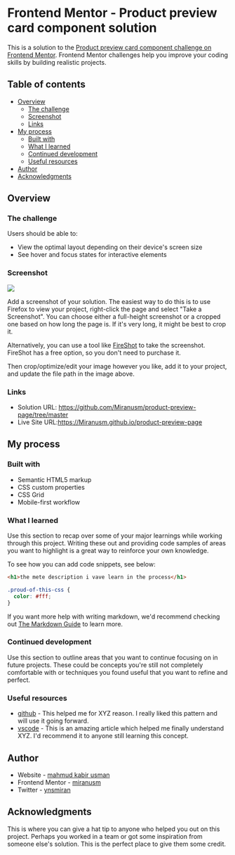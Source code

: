 # Frontend Mentor - Product preview card component solution

This is a solution to the [Product preview card component challenge on Frontend Mentor](https://www.frontendmentor.io/challenges/product-preview-card-component-GO7UmttRfa). Frontend Mentor challenges help you improve your coding skills by building realistic projects. 

## Table of contents

- [Overview](#overview)
  - [The challenge](#the-challenge)
  - [Screenshot](#screenshot)
  - [Links](#links)
- [My process](#my-process)
  - [Built with](#built-with)
  - [What I learned](#what-i-learned)
  - [Continued development](#continued-development)
  - [Useful resources](#useful-resources)
- [Author](#author)
- [Acknowledgments](#acknowledgments)


## Overview

### The challenge

Users should be able to:

- View the optimal layout depending on their device's screen size
- See hover and focus states for interactive elements

### Screenshot

![](./screenshot.jpg)

Add a screenshot of your solution. The easiest way to do this is to use Firefox to view your project, right-click the page and select "Take a Screenshot". You can choose either a full-height screenshot or a cropped one based on how long the page is. If it's very long, it might be best to crop it.

Alternatively, you can use a tool like [FireShot](https://getfireshot.com/) to take the screenshot. FireShot has a free option, so you don't need to purchase it. 

Then crop/optimize/edit your image however you like, add it to your project, and update the file path in the image above.


### Links

- Solution URL: https://github.com/Miranusm/product-preview-page/tree/master
- Live Site URL:https://Miranusm.github.io/product-preview-page

## My process

### Built with

- Semantic HTML5 markup
- CSS custom properties
- CSS Grid
- Mobile-first workflow

### What I learned

Use this section to recap over some of your major learnings while working through this project. Writing these out and providing code samples of areas you want to highlight is a great way to reinforce your own knowledge.

To see how you can add code snippets, see below:

```html
<h1>the mete description i vave learn in the process</h1>
```
```css
.proud-of-this-css {
  color: #fff;
}
```

If you want more help with writing markdown, we'd recommend checking out [The Markdown Guide](https://www.markdownguide.org/) to learn more.

### Continued development

Use this section to outline areas that you want to continue focusing on in future projects. These could be concepts you're still not completely comfortable with or techniques you found useful that you want to refine and perfect.


### Useful resources

- [github](https://www.github.com) - This helped me for XYZ reason. I really liked this pattern and will use it going forward.
- [vscode](https://www.vscode.com) - This is an amazing article which helped me finally understand XYZ. I'd recommend it to anyone still learning this concept.

## Author

- Website - [mahmud kabir usman](https://www.your-site.com)
- Frontend Mentor - [miranusm](https://www.frontendmentor.io/profile/miranusm)
- Twitter - [ynsmiran](https://www.twitter.com/ynsmiran)


## Acknowledgments

This is where you can give a hat tip to anyone who helped you out on this project. Perhaps you worked in a team or got some inspiration from someone else's solution. This is the perfect place to give them some credit.


